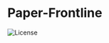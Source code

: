 # Paper-Frontline
![License](https://img.shields.io/badge/GitHub-100000?style=for-the-badge&logo=github&logoColor=white)
